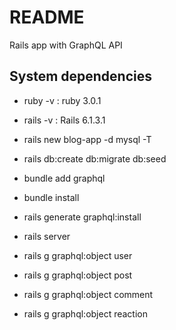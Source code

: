 # README

Rails app with GraphQL API


## System dependencies

* ruby -v : ruby 3.0.1

* rails -v : Rails 6.1.3.1

* rails new blog-app -d mysql -T  

* rails db:create db:migrate db:seed

* bundle add graphql

* bundle install

* rails generate graphql:install

* rails server

* rails g graphql:object user

* rails g graphql:object post

* rails g graphql:object comment

* rails g graphql:object reaction
